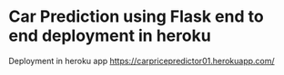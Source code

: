 # Car Prediction using Flask end to end deployment in heroku

Deployment in heroku app
https://carpricepredictor01.herokuapp.com/
